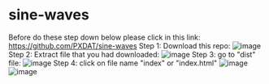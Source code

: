 # sine-waves
Before do these step down below please click in this link: https://github.com/PXDAT/sine-waves
Step 1: Download this repo: 
![image](https://github.com/PXDAT/sine-waves/assets/136553197/f2496800-dda8-4c2b-99da-493b713c3a8e)
Step 2: Extract file that you had downloaded:
![image](https://github.com/PXDAT/sine-waves/assets/136553197/0793c023-16fc-4130-bce3-e4a00ff817c9)
Step 3: go to "dist" file:
![image](https://github.com/PXDAT/sine-waves/assets/136553197/cfd27af3-0eee-4eb4-8cdd-d3f68d4dae3a)
Step 4: click on file name "index" or "index.html"
![image](https://github.com/PXDAT/sine-waves/assets/136553197/c60df860-045e-49a0-bbab-687321681b51)
![image](https://github.com/PXDAT/sine-waves/assets/136553197/bf518dc5-cfdc-41ad-b26b-32f8895f8603)

  
